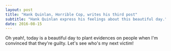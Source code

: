 ```yaml
---
layout: post
title: "Hank Quinlan, Horrible Cop, writes his third post"
subtitle: "Hank Quinlan express his feelings about this beautiful day."
date: 2016-08-15
---
```

Oh yeah!, today is a beautiful day to plant evidences on people when I'm
convinced that they're guilty. Let's see who's my next victim!